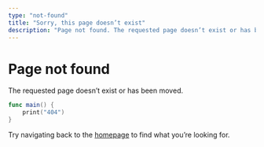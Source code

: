 ```yaml
---
type: "not-found"
title: "Sorry, this page doesn’t exist"
description: "Page not found. The requested page doesn’t exist or has been moved."
---
```


# Page not found

The requested page doesn’t exist or has been moved.

```swift
func main() {
    print("404")
}
```

Try navigating back to the [homepage](/) to find what you’re looking for.

